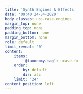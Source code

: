 ```yaml
---
title: 'Synth Engines & Effects'
date: '09:40 24-04-2020'
body_classes: use-case-engines
margin_top: none
padding_top: none
padding_bottom: none
margin_bottom: none
role: default
limit_reveal: '0'
content:
    items:
        '@taxonomy.tag': ucase-fx
    order:
        by: default
        dir: asc
    limit: '24'
content_position: left
---
```


